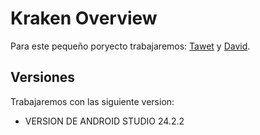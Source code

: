 # Kraken Overview
  Para este pequeño poryecto trabajaremos: [Tawet](https://github.com/MeLLamoTawet) y [David](https://github.com/DavidDeLaTorre0).

## Versiones
Trabajaremos con las siguiente version: 
  - VERSION DE ANDROID STUDIO 24.2.2
